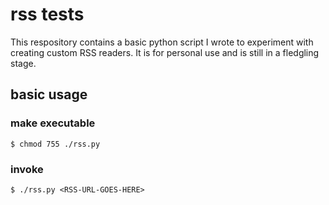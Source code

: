 # rss tests

This respository contains a basic python script I wrote to experiment with
creating custom RSS readers. It is for personal use and is still in a
fledgling stage.

## basic usage

### make executable

```
$ chmod 755 ./rss.py
```

### invoke

```
$ ./rss.py <RSS-URL-GOES-HERE>
```

